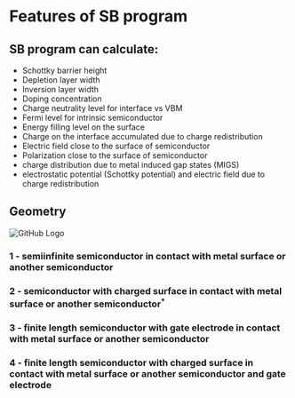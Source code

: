 # Features of SB program

## SB program can calculate:
 * Schottky barrier height
 * Depletion layer width
 * Inversion layer width
 * Doping concentration
 * Charge neutrality level for interface vs VBM
 * Fermi level for intrinsic semiconductor
 * Energy filling level on the surface
 * Charge on the interface accumulated due to charge redistribution
 * Electric field close to the surface of semiconductor
 * Polarization close to the surface of semiconductor
 * charge distribution due to metal induced gap states (MIGS)
 * electrostatic potential (Schottky potential) and electric field due to charge redistribution

## Geometry
![GitHub Logo](https://github.com/Dmitry-Skachkov/SB/blob/main/Docs/SB_features3.jpg)

### 1 - semiinfinite semiconductor in contact with metal surface or another semiconductor

### 2 - semiconductor with charged surface in contact with metal surface or another semiconductor<sup>*</sup>

### 3 - finite length semiconductor with gate electrode in contact with metal surface or another semiconductor

### 4 - finite length semiconductor with charged surface in contact with metal surface or another semiconductor and gate electrode 

